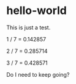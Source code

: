 # hello-world
This is just a test.

1 / 7 = 0.142857

2 / 7 = 0.285714

3 / 7 = 0.428571

Do I need to keep going?
